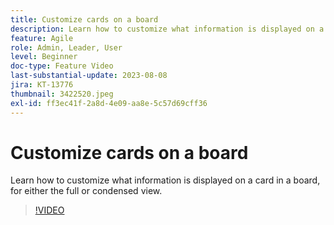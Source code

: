 ```yaml
---
title: Customize cards on a board
description: Learn how to customize what information is displayed on a card in a board, for either the full or condensed view.
feature: Agile
role: Admin, Leader, User
level: Beginner
doc-type: Feature Video
last-substantial-update: 2023-08-08
jira: KT-13776
thumbnail: 3422520.jpeg
exl-id: ff3ec41f-2a8d-4e09-aa8e-5c57d69cff36
---
```

# Customize cards on a board

Learn how to customize what information is displayed on a card in a board, for either the full or condensed view.

>[!VIDEO](https://video.tv.adobe.com/v/3422520/?quality=12&learn=on&enablevpops)
